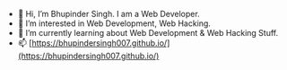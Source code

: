 - 👋 Hi, I’m Bhupinder Singh. I am a Web Developer.
- 👀 I’m interested in Web Development, Web Hacking.
- 🌱 I’m currently learning about Web Development & Web Hacking Stuff.
- 📫 [https://bhupindersingh007.github.io/](https://bhupindersingh007.github.io/)
